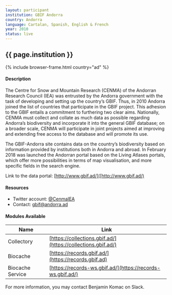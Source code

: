 ```yaml
---
layout: participant
institution: GBIF Andorra
country: Andorra
language: Cartalan, Spanish, English & French
year: 2010
status: live
---
```


## {{ page.institution }}

{% include browser-frame.html country="ad" %}

#### Description 

The Centre for Snow and Mountain Research (CENMA) of the Andorran Research Council (IEA) was entrusted by the Andorra government with the task of developing and setting up the country’s GBIF. Thus, in 2010 Andorra joined the list of countries that participate in the GBIF project. This adhesion to the GBIF entails a commitment to furthering two clear aims. Nationally, CENMA must collect and collate as much data as possible regarding Andorra’s biodiversity and incorporate it into the general GBIF database; on a broader scale, CENMA will participate in joint projects aimed at improving and extending free access to the database and will promote its use.

The GBIF-Andorra site contains data on the country’s biodiversity based on information provided by institutions both in Andorra and abroad. In February 2018 was launched the Andorran portal based on the Living Atlases portals, which offer more possibilities in terms of map visualisation, and more specific fields in the search engine.

Link to the data portal: [http://www.gbif.ad/]([http://www.gbif.ad/)


#### Resources
- Twitter account: [@CenmaIEA](https://twitter.com/CenmaIEA)
- Contact: gbif@andorra.ad

#### Modules Available 

| Name             | Link                                                         |
|------------------|--------------------------------------------------------------|
| Collectory       | [https://collections.gbif.ad/](https://collections.gbif.ad/) |
| Biocache         | [https://records.gbif.ad/](https://records.gbif.ad)          |
| Biocache Service | [https://records-ws.gbif.ad/](https://records-ws.gbif.ad/)   |

For more information, you may contact Benjamin Komac on Slack.


